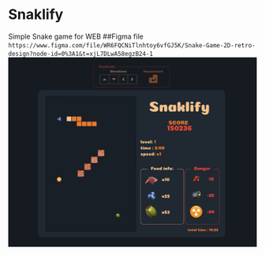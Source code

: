 # Snaklify
Simple Snake game  for WEB
##Figma file ```https://www.figma.com/file/WR6FQCNiTlnhtoy6vfGJ5K/Snake-Game-2D-retro-design?node-id=0%3A1&t=xjL7DLwA58egzB24-1 ``` 
![Sneaklify](https://github.com/Shirak22/Snaklify/blob/main/Screenshot%20.png)
